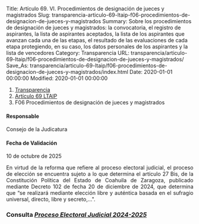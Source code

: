 Title: Artículo 69. VI. Procedimientos de designación de jueces y magistrados
Slug: transparencia-articulo-69-ltaip-f06-procedimientos-de-designacion-de-jueces-y-magistrados
Summary: Sobre los procedimientos de designación de jueces y magistrados: la convocatoria, el registro de aspirantes, la lista de aspirantes aceptados, la lista de los aspirantes que avanzan cada una de las etapas, el resultado de las evaluaciones de cada etapa protegiendo, en su caso, los datos personales de los aspirantes y la lista de vencedores
Category: Transparencia
URL: transparencia/articulo-69-ltaip/f06-procedimientos-de-designacion-de-jueces-y-magistrados/
Save_As: transparencia/articulo-69-ltaip/f06-procedimientos-de-designacion-de-jueces-y-magistrados/index.html
Date: 2020-01-01 00:00:00
Modified: 2020-01-01 00:00:00


<nav aria-label="breadcrumb">
<ol class="breadcrumb">
<li class="breadcrumb-item"><a href="../../">Transparencia</a></li>
<li class="breadcrumb-item"><a href="../">Artículo 69 LTAIP</a></li>
<li class="breadcrumb-item active" aria-current="page">F06 Procedimientos de designación de jueces y magistrados</li>
</ol>
</nav>



#### Responsable

Consejo de la Judicatura


#### Fecha de Validación

10 de octubre de 2025


<div style="text-align: justify;">
En virtud de la reforma que refiere al proceso electoral judicial, el proceso de elección se encuentra sujeto a lo que determina el artículo 27 Bis, de la Constitución Política del Estado de Coahuila de Zaragoza, publicado mediante Decreto 102 de fecha 20 de diciembre de 2024, que determina que “se realizará mediante elección libre y auténtica basada en el sufragio universal, directo, libre y secreto,...".
</div>

### Consulta [*Proceso Electoral Judicial 2024-2025*](https://www.pjecz.gob.mx/convocatorias/2025/#gsc.tab=0)